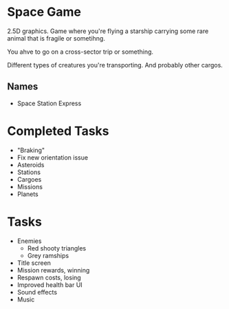 # Space Game
2.5D graphics. Game where you're flying a starship carrying some rare animal that is fragile or sometihng.

You ahve to go on a cross-sector trip or something.

Different types of creatures you're transporting. And probably other cargos.

## Names
* Space Station Express

# Completed Tasks
* "Braking"
* Fix new orientation issue
* Asteroids
* Stations
* Cargoes
* Missions
* Planets

# Tasks
* Enemies
  * Red shooty triangles
  * Grey ramships
* Title screen
* Mission rewards, winning
* Respawn costs, losing
* Improved health bar UI
* Sound effects
* Music
